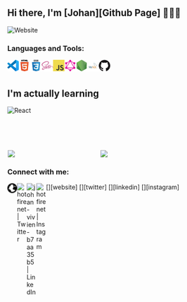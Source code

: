 ## Hi there, I'm [Johan][Github Page] 👋🇫🇷

![Website](https://img.shields.io/website?url=https%3A%2F%2Fhotfirenet.com&label=hotfirenet.com)

### Languages and Tools:

 <img align="left" alt="Visual Studio Code" width="26px" src="https://raw.githubusercontent.com/github/explore/80688e429a7d4ef2fca1e82350fe8e3517d3494d/topics/visual-studio-code/visual-studio-code.png" />
<img align="left" alt="HTML5" width="26px" src="https://raw.githubusercontent.com/github/explore/80688e429a7d4ef2fca1e82350fe8e3517d3494d/topics/html/html.png" />
<img align="left" alt="CSS3" width="26px" src="https://raw.githubusercontent.com/github/explore/80688e429a7d4ef2fca1e82350fe8e3517d3494d/topics/css/css.png" />
<img align="left" alt="Sass" width="26px" src="https://raw.githubusercontent.com/github/explore/80688e429a7d4ef2fca1e82350fe8e3517d3494d/topics/sass/sass.png" />
<img align="left" alt="JavaScript" width="26px" src="https://raw.githubusercontent.com/github/explore/80688e429a7d4ef2fca1e82350fe8e3517d3494d/topics/javascript/javascript.png" />
<img align="left" alt="GraphQL" width="26px" src="https://raw.githubusercontent.com/github/explore/80688e429a7d4ef2fca1e82350fe8e3517d3494d/topics/graphql/graphql.png" />
<img align="left" alt="Node.js" width="26px" src="https://raw.githubusercontent.com/github/explore/80688e429a7d4ef2fca1e82350fe8e3517d3494d/topics/nodejs/nodejs.png" />
<img align="left" alt="MySQL" width="26px" src="https://raw.githubusercontent.com/github/explore/80688e429a7d4ef2fca1e82350fe8e3517d3494d/topics/mysql/mysql.png" />
<img align="left" alt="GitHub" width="26px" src="https://raw.githubusercontent.com/github/explore/78df643247d429f6cc873026c0622819ad797942/topics/github/github.png" />

<br />
<br />

## I'm actually learning 
<p>
<img alt="React" src="https://img.shields.io/badge/React-20232A?style=for-the-badge&logo=react&logoColor=61DAFB"/>
</p>

<br />
<br />
<br />
<br />

<div align="center" style="display: flex; justify-content: space-around;">
  <img width="41.7%" src='https://github-readme-stats.vercel.app/api/top-langs/?username=Hotfirenet&layout=compact&langs_count=8&text_color=E5E7EB'/>
  <img width="57.7%" src='https://github-readme-stats.vercel.app/api?username=Hotfirenet&count_private=true&ext_color=E5E7EB'/>
</div>

### Connect with me:

[<img align="left" alt="hotfirenet.com" width="22px" src="https://raw.githubusercontent.com/iconic/open-iconic/master/svg/globe.svg" />][website]
[<img align="left" alt="hotfirenet | Twitter" width="22px" src="https://cdn.jsdelivr.net/npm/simple-icons@v3/icons/twitter.svg" />][twitter]
[<img align="left" alt="johan-vivien-b7aa35b5 | LinkedIn" width="22px" src="https://cdn.jsdelivr.net/npm/simple-icons@v3/icons/linkedin.svg" />][linkedin]
[<img align="left" alt="hotfirenet | Instagram" width="22px" src="https://cdn.jsdelivr.net/npm/simple-icons@v3/icons/instagram.svg" />][instagram]
